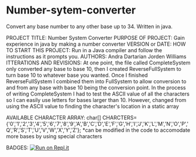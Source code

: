 # Number-sytem-converter
Convert any base number to any other base up to 34. Written in java.

PROJECT TITLE: Number System Converter
PURPOSE OF PROJECT: Gain experience in java by making a number converter
VERSION or DATE:
HOW TO START THIS PROJECT: Run in a Java compiler and follow the instructions as it prompts you.
AUTHORS: Andra Dartarian Jorden Williams 
ITTERATIONS AND REVISIONS: 
	At one point, the file called CompleteSystem only converted any base to base 10, then I created ReverseFullSystem to turn base 10 to whatever base you wanted. Once I finished ReverseFullSystem I combined them into FullSystem to allow conversion to and from any base with base 10 being the conversion point. 
	In the process of writing CompleteSystem I had to test the ASCII value of all the characters so I can easily use letters for bases larger than 10. However, changed from using the ASCII value to finding the character's location in a static array

AVAILABLE CHARACTER ARRAY:
char[] CHARCTERS={'0','1','2','3','4','5','6','7','8','9','A','B','C','D','E','F','G','H','I','J','K','L','M','N','O','P','Q','R','S','T','U','V','W','X','Y','Z'}; *can be modified in the code to accomodate more bases by using special characters 



BADGES:
[![Run on Repl.it](https://repl.it/badge/github/WhoDis-MaName/Number-sytem-converter)](https://repl.it/github/WhoDis-MaName/Number-sytem-converter)
